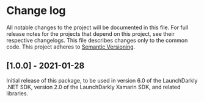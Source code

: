 # Change log

All notable changes to the project will be documented in this file. For full release notes for the projects that depend on this project, see their respective changelogs. This file describes changes only to the common code. This project adheres to [Semantic Versioning](http://semver.org).

## [1.0.0] - 2021-01-28
Initial release of this package, to be used in version 6.0 of the LaunchDarkly .NET SDK, version 2.0 of the LaunchDarkly Xamarin SDK, and related libraries.
